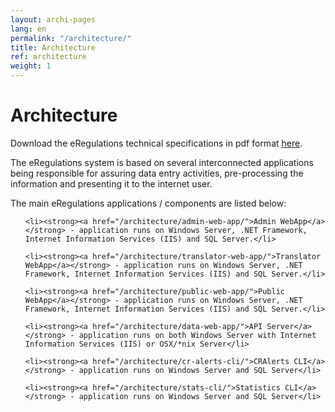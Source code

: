 ```yaml
---
layout: archi-pages
lang: en
permalink: "/architecture/"
title: Architecture
ref: architecture
weight: 1
---
```


# Architecture

<p class="alert alert-info">Download the eRegulations technical specifications in pdf format <a href="http://es.scribd.com/doc/147324844/eRegulations-Technical-Specifications" target="_blank">here</a>.</p>

<p>The eRegulations system is based on several interconnected applications being responsible for assuring data entry activities, pre-processing the information and presenting it to the internet user.</p>

<p>The main eRegulations applications / components are listed below:</p>

<ul>

	<li><strong><a href="/architecture/admin-web-app/">Admin WebApp</a></strong> - application runs on Windows Server, .NET Framework, Internet Information Services (IIS) and SQL Server.</li> 

	<li><strong><a href="/architecture/translator-web-app/">Translator WebApp</a></strong> - application runs on Windows Server, .NET Framework, Internet Information Services (IIS) and SQL Server.</li>
	 
	<li><strong><a href="/architecture/public-web-app/">Public WebApp</a></strong> - application runs on Windows Server, .NET Framework, Internet Information Services (IIS) and SQL Server.</li>
	
	<li><strong><a href="/architecture/data-web-app/">API Server</a></strong> - application runs on both Windows Server with Internet Information Services (IIS) or OSX/*nix Server</li>
	
	<li><strong><a href="/architecture/cr-alerts-cli/">CRAlerts CLI</a></strong> - application runs on Windows Server and SQL Server</li>
	
	<li><strong><a href="/architecture/stats-cli/">Statistics CLI</a></strong> - application runs on Windows Server and SQL Server</li>

</ul>